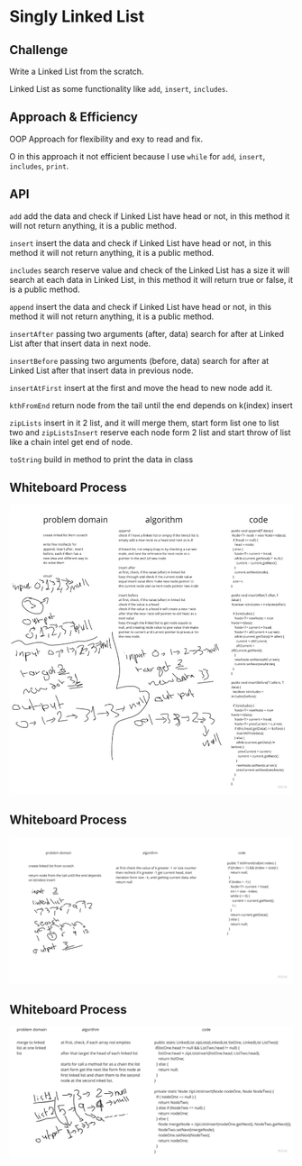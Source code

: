 # Singly Linked List
<!-- Short summary or background information -->

## Challenge
<!-- Description of the challenge -->

Write a Linked List from the scratch.

Linked List as some functionality 
like `add`, `insert`, `includes`.

## Approach & Efficiency
<!-- What approach did you take? Why? What is the Big O space/time for this approach? -->

OOP Approach for flexibility and 
exy to read and fix.

O in this approach it not efficient 
because I use `while` for `add`, 
`insert`, `includes`, `print`.

## API
<!-- Description of each method publicly available to your Linked List -->

`add` add the data and check if Linked 
List have head or not, in this method 
it will not return anything, it is a 
public method.

`insert` insert the data and check if 
Linked List have head or not, in this 
method it will not return anything, 
it is a public method.

`includes` search reserve value and 
check of the Linked List has a size it 
will search at each data in Linked List, 
in this method it will return true or 
false, it is a public method.

`append` insert the data and check if
Linked List have head or not, in this
method it will not return anything,
it is a public method.

`insertAfter` passing two arguments (after, data)
search for after at Linked List after that insert
data in next node.

`insertBefore` passing two arguments (before, data)
search for after at Linked List after that insert
data in previous node.

`insertAtFirst` insert at the first and move the
head to new node add it.

`kthFromEnd` return node from the tail until 
the end depends on k(index) insert

`zipLists` insert in it 2 list, and it will 
merge them, start form 
list one to list two and `zipListsInsert` 
reserve each node form 2 list and start 
throw of list like a chain intel get 
end of node.

`toString` build in method to print 
the data in class

## Whiteboard Process
<!-- Embedded whiteboard image -->

![linked list](./linked-list.jpg)

## Whiteboard Process
<!-- Embedded whiteboard image -->

![linked list](./kthFromEnd.jpg)


## Whiteboard Process
<!-- Embedded whiteboard image -->

![linked list](./zipLists.jpg)

